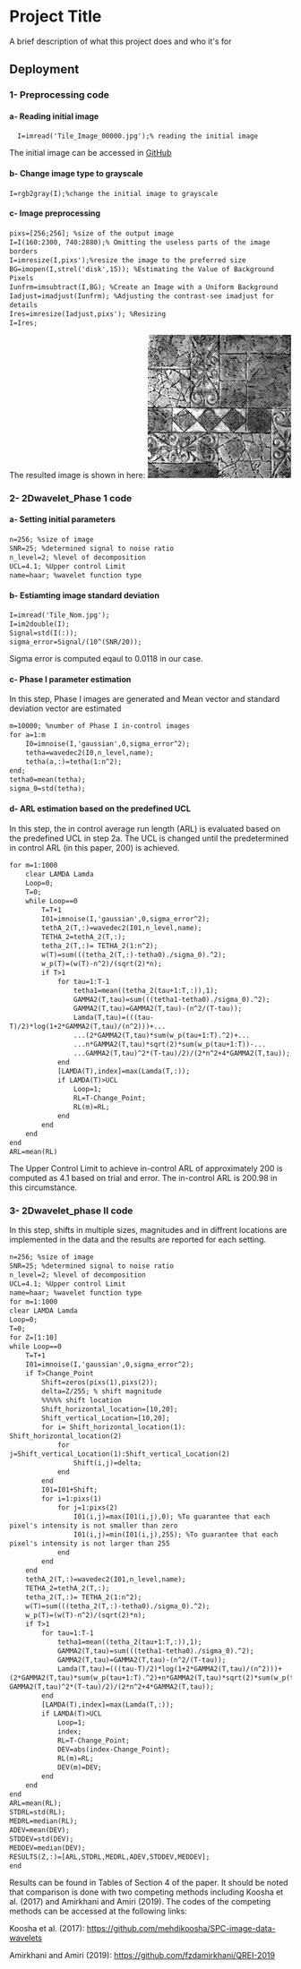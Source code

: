 
# Project Title

A brief description of what this project does and who it's for


## Deployment

### 1- Preprocessing code

#### a- Reading initial image
```
  I=imread('Tile_Image_00000.jpg');% reading the initial image
```
The initial image can be accessed in [GitHub](https://raw.githubusercontent.com/mehdikoosha/SPC-image-data-wavelets/master/Tile_Image_00000.JPG)


#### b- Change image type to grayscale
```
I=rgb2gray(I);%change the initial image to grayscale
```
#### c- Image preprocessing
```
pixs=[256;256]; %size of the output image
I=I(160:2300, 740:2880);% Omitting the useless parts of the image borders
I=imresize(I,pixs');%resize the image to the preferred size
BG=imopen(I,strel('disk',15)); %Estimating the Value of Background Pixels
Iunfrm=imsubtract(I,BG); %Create an Image with a Uniform Background
Iadjust=imadjust(Iunfrm); %Adjusting the contrast-see imadjust for details
Ires=imresize(Iadjust,pixs'); %Resizing
I=Ires;

```
The resulted image is shown in here:
![](https://raw.githubusercontent.com/mehdikoosha/SPC-image-data-wavelets/master/Tile_Nom.jpg)

### 2- 2Dwavelet_Phase 1 code
#### a- Setting initial parameters
```
n=256; %size of image   
SNR=25; %determined signal to noise ratio
n_level=2; %level of decomposition
UCL=4.1; %Upper control Limit
name=haar; %wavelet function type
```
#### b- Estiamting image standard deviation
```
I=imread('Tile_Nom.jpg');
I=im2double(I);
Signal=std(I(:));
sigma_error=Signal/(10^(SNR/20));
```
Sigma error is computed eqaul to 0.0118 in our case.
#### c- Phase I parameter estimation
In this step, Phase I images are generated and Mean vector and standard deviation vector are estimated
```
m=10000; %number of Phase I in-control images
for a=1:m
    I0=imnoise(I,'gaussian',0,sigma_error^2);
    tetha=wavedec2(I0,n_level,name);
    tetha(a,:)=tetha(1:n^2);
end;
tetha0=mean(tetha);
sigma_0=std(tetha);
```
#### d- ARL estimation based on the predefined UCL
In this step, the in control average run length (ARL) is evaluated based on the predefined UCL in step 2a. The UCL is changed until the predetermined in control ARL (in this paper, 200) is achieved.
```
for m=1:1000
    clear LAMDA Lamda
    Loop=0;
    T=0;
    while Loop==0
        T=T+1
        I01=imnoise(I,'gaussian',0,sigma_error^2);
        tethA_2(T,:)=wavedec2(I01,n_level,name);
        TETHA_2=tethA_2(T,:);
        tetha_2(T,:)= TETHA_2(1:n^2);  
        w(T)=sum(((tetha_2(T,:)-tetha0)./sigma_0).^2);
        w_p(T)=(w(T)-n^2)/(sqrt(2)*n);
        if T>1
            for tau=1:T-1
                tetha1=mean((tetha_2(tau+1:T,:)),1);
                GAMMA2(T,tau)=sum(((tetha1-tetha0)./sigma_0).^2);
                GAMMA2(T,tau)=GAMMA2(T,tau)-(n^2/(T-tau));
                Lamda(T,tau)=(((tau-T)/2)*log(1+2*GAMMA2(T,tau)/(n^2)))+...
                ...(2*GAMMA2(T,tau)*sum(w_p(tau+1:T).^2)+...
                ...n*GAMMA2(T,tau)*sqrt(2)*sum(w_p(tau+1:T))-...
                ...GAMMA2(T,tau)^2*(T-tau)/2)/(2*n^2+4*GAMMA2(T,tau));
            end
            [LAMDA(T),index]=max(Lamda(T,:));
            if LAMDA(T)>UCL
                Loop=1;
                RL=T-Change_Point;
                RL(m)=RL;
            end
        end
    end
end
ARL=mean(RL)
```
The Upper Control Limit to achieve in-control ARL of approximately 200 is computed as 4.1 based on trial and error. The in-control ARL is 200.98 in this circumstance.
### 3- 2Dwavelet_phase II code
In this step, shifts in multiple sizes, magnitudes and in diffrent locations are implemented in the data and the results are reported for each setting.
```
n=256; %size of image   
SNR=25; %determined signal to noise ratio
n_level=2; %level of decomposition
UCL=4.1; %Upper control Limit
name=haar; %wavelet function type
for m=1:1000
clear LAMDA Lamda
Loop=0;
T=0;
for Z=[1:10]
while Loop==0
    T=T+1
    I01=imnoise(I,'gaussian',0,sigma_error^2);
    if T>Change_Point
        Shift=zeros(pixs(1),pixs(2));
        delta=Z/255; % shift magnitude
        %%%%% shift location
        Shift_horizontal_location=[10,20];
        Shift_vertical_Location=[10,20];
        for i= Shift_horizontal_location(1): Shift_horizontal_location(2)
            for j=Shift_vertical_Location(1):Shift_vertical_Location(2)
                Shift(i,j)=delta;
            end
        end
        I01=I01+Shift;
        for i=1:pixs(1)
            for j=1:pixs(2)
                I01(i,j)=max(I01(i,j),0); %To guarantee that each pixel's intensity is not smaller than zero
                I01(i,j)=min(I01(i,j),255); %To guarantee that each pixel's intensity is not larger than 255
            end
        end
    end    
    tethA_2(T,:)=wavedec2(I01,n_level,name);
    TETHA_2=tethA_2(T,:);
    tetha_2(T,:)= TETHA_2(1:n^2);  
    w(T)=sum(((tetha_2(T,:)-tetha0)./sigma_0).^2);
    w_p(T)=(w(T)-n^2)/(sqrt(2)*n);
    if T>1
        for tau=1:T-1
            tetha1=mean((tetha_2(tau+1:T,:)),1);
            GAMMA2(T,tau)=sum(((tetha1-tetha0)./sigma_0).^2);
            GAMMA2(T,tau)=GAMMA2(T,tau)-(n^2/(T-tau));
            Lamda(T,tau)=(((tau-T)/2)*log(1+2*GAMMA2(T,tau)/(n^2)))+(2*GAMMA2(T,tau)*sum(w_p(tau+1:T).^2)+n*GAMMA2(T,tau)*sqrt(2)*sum(w_p(tau+1:T))-GAMMA2(T,tau)^2*(T-tau)/2)/(2*n^2+4*GAMMA2(T,tau));
        end
        [LAMDA(T),index]=max(Lamda(T,:));
        if LAMDA(T)>UCL
            Loop=1;
            index;
            RL=T-Change_Point;
            DEV=abs(index-Change_Point);
            RL(m)=RL;
            DEV(m)=DEV;
        end
    end
end
ARL=mean(RL);
STDRL=std(RL);
MEDRL=median(RL);
ADEV=mean(DEV);
STDDEV=std(DEV);
MEDDEV=median(DEV);
RESULTS(Z,:)=[ARL,STDRL,MEDRL,ADEV,STDDEV,MEDDEV];
end
```
Results can be found in Tables of Section 4 of the paper. It should be noted that comparison is done with two competing methods including Koosha et al. (2017) and Amirkhani and Amiri (2019). The codes of the competing methods can be accessed at the following links:

Koosha et al. (2017): 
https://github.com/mehdikoosha/SPC-image-data-wavelets

Amirkhani and Amiri (2019): https://github.com/fzdamirkhani/QREI-2019
